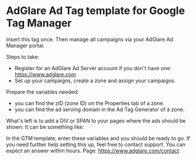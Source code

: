 # AdGlare Ad Tag template for Google Tag Manager
Insert this tag once. Then manage all campaigns via your AdGlare Ad Manager portal.

Steps to take:

- Register for an AdGlare Ad Server account if you don't have one: https://www.adglare.com
- Set up your campaigns, create a zone and assign your campaigns.

Prepare the variables needed:

- you can find the zID (zone ID) on the Properties tab of a zone.
- you can find the ad serving domain in the Ad Tag Generator of a zone.

What's left is to add a DIV or SPAN to your pages where the ads should be shown. It can be something like:

<span id=ad_placeholder_123></span>

In the GTM template, enter these variables and you should be ready to go. If you need further help setting this up, feel free to contact support. You can expect an answer within hours. Page: https://www.adglare.com/contact
